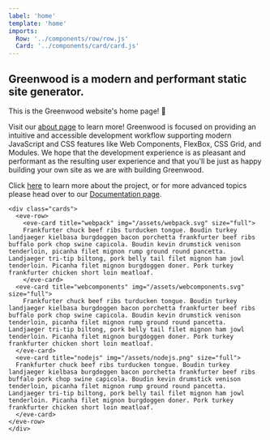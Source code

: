 ```yaml
---
label: 'home'
template: 'home'
imports:
  Row: '../components/row/row.js'
  Card: '../components/card/card.js'
---
```


## Greenwood is a modern and performant static site generator.

This is the Greenwood website's home page!  🌱

Visit our [about page](/about) to learn more!
Greenwood is focused on providing an intuitive and accessible development workflow supporting modern JavaScript and CSS features like Web Components, FlexBox, CSS Grid, and Modules.  We hope that the development experience is as pleasant and performant as the resulting user experience and that you'll be just as happy building your own site as we are with building Greenwood.

Click [here](/about) to learn more about the project, or for more advanced topics please head over to our [Documentation page](/docs).


```render
<div class="cards">
  <eve-row>
    <eve-card title="webpack" img="/assets/webpack.svg" size="full">
    Frankfurter chuck beef ribs turducken tongue. Boudin turkey landjaeger kielbasa burgdoggen bacon porchetta frankfurter beef ribs buffalo pork chop swine capicola. Boudin kevin drumstick venison tenderloin, picanha filet mignon rump ground round pancetta. Landjaeger tri-tip biltong, pork belly tail filet mignon ham jowl tenderloin. Picanha filet mignon burgdoggen doner. Pork turkey frankfurter chicken short loin meatloaf.
    </eve-card>
  <eve-card title="webcomponents" img="/assets/webcomponents.svg" size="full">
    Frankfurter chuck beef ribs turducken tongue. Boudin turkey landjaeger kielbasa burgdoggen bacon porchetta frankfurter beef ribs buffalo pork chop swine capicola. Boudin kevin drumstick venison tenderloin, picanha filet mignon rump ground round pancetta. Landjaeger tri-tip biltong, pork belly tail filet mignon ham jowl tenderloin. Picanha filet mignon burgdoggen doner. Pork turkey frankfurter chicken short loin meatloaf.
  </eve-card>
  <eve-card title="nodejs" img="/assets/nodejs.png" size="full">
  Frankfurter chuck beef ribs turducken tongue. Boudin turkey landjaeger kielbasa burgdoggen bacon porchetta frankfurter beef ribs buffalo pork chop swine capicola. Boudin kevin drumstick venison tenderloin, picanha filet mignon rump ground round pancetta. Landjaeger tri-tip biltong, pork belly tail filet mignon ham jowl tenderloin. Picanha filet mignon burgdoggen doner. Pork turkey frankfurter chicken short loin meatloaf.
  </eve-card>
</eve-row>
</div>
```